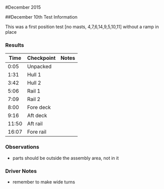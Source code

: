 #December 2015

##December 10th Test Information

This was a first position test [no masts, 4,7,6,14,9,5,10,11] without a ramp in place

### Results
| Time | Checkpoint | Notes |
|------|------------|---------------------------------|
| 0:05 | Unpacked |  |
| 1:31 | Hull 1   |  |
| 3:42 | Hull 2  |  |
| 5:06 | Rail 1 |  |
| 7:09 | Rail 2 |  |
| 8:00 | Fore deck |  |
| 9:16 | Aft deck  |  |
| 11:50 | Aft rail |   |
| 16:07 | Fore rail  |  |

### Observations
 - parts should be outside the assembly area, not in it
 
### Driver Notes
 - remember to make wide turns
